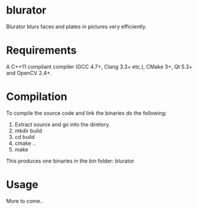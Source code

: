blurator
========

Blurator blurs faces and plates in pictures very efficiently.

Requirements
============

A C++11 compliant compiler (GCC 4.7+, Clang 3.3+ etc.), CMake 3+,
Qt 5.3+ and OpenCV 2.4+.

Compilation
===========

To compile the source code and link the binaries do the following:

1. Extract source and go into the diretory.
2. mkdir build
3. cd build
4. cmake ..
5. make

This produces one binaries in the *bin* folder: blurator

Usage
=====

More to come..
